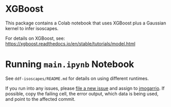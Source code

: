 # XGBoost

This package contains a Colab notebook that uses XGBoost plus a Gaussian kernel
to infer isoscapes.

For details on XGBoost,
see: https://xgboost.readthedocs.io/en/stable/tutorials/model.html

# Running `main.ipynb` Notebook

See `ddf-isoscapes/README.md` for details on using different runtimes.

If you run into any issues,
please [file a new issue](https://github.com/tnc-br/ddf-isoscapes/issues/new)
and assign to [jmogarrio](https://github.com/jmogarrio). If possible, copy the
failing cell, the error output, which data is being used, and point to the
affected commit.
